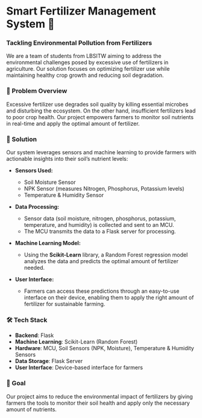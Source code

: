
# Smart Fertilizer Management System 🌱

### Tackling Environmental Pollution from Fertilizers

We are a team of students from LBSITW aiming to address the environmental challenges posed by excessive use of fertilizers in agriculture. Our solution focuses on optimizing fertilizer use while maintaining healthy crop growth and reducing soil degradation.

### 🌿 Problem Overview

Excessive fertilizer use degrades soil quality by killing essential microbes and disturbing the ecosystem. On the other hand, insufficient fertilizers lead to poor crop health. Our project empowers farmers to monitor soil nutrients in real-time and apply the optimal amount of fertilizer.

### 🚜 Solution

Our system leverages sensors and machine learning to provide farmers with actionable insights into their soil’s nutrient levels:

- **Sensors Used:**
  - Soil Moisture Sensor
  - NPK Sensor (measures Nitrogen, Phosphorus, Potassium levels)
  - Temperature & Humidity Sensor

- **Data Processing:**
  - Sensor data (soil moisture, nitrogen, phosphorus, potassium, temperature, and humidity) is collected and sent to an MCU.
  - The MCU transmits the data to a Flask server for processing.
  
- **Machine Learning Model:**
  - Using the **Scikit-Learn** library, a Random Forest regression model analyzes the data and predicts the optimal amount of fertilizer needed.
  
- **User Interface:**
  - Farmers can access these predictions through an easy-to-use interface on their device, enabling them to apply the right amount of fertilizer for sustainable farming.

### 🛠️ Tech Stack

- **Backend**: Flask
- **Machine Learning**: Scikit-Learn (Random Forest)
- **Hardware**: MCU, Soil Sensors (NPK, Moisture), Temperature & Humidity Sensors
- **Data Storage**: Flask Server
- **User Interface**: Device-based interface for farmers

### 🚀 Goal

Our project aims to reduce the environmental impact of fertilizers by giving farmers the tools to monitor their soil health and apply only the necessary amount of nutrients.

